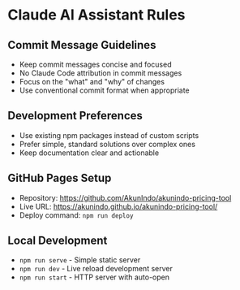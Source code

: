 # Claude AI Assistant Rules

## Commit Message Guidelines
- Keep commit messages concise and focused
- No Claude Code attribution in commit messages
- Focus on the "what" and "why" of changes
- Use conventional commit format when appropriate

## Development Preferences
- Use existing npm packages instead of custom scripts
- Prefer simple, standard solutions over complex ones
- Keep documentation clear and actionable

## GitHub Pages Setup
- Repository: https://github.com/AkunIndo/akunindo-pricing-tool
- Live URL: https://akunindo.github.io/akunindo-pricing-tool/
- Deploy command: `npm run deploy`

## Local Development
- `npm run serve` - Simple static server
- `npm run dev` - Live reload development server  
- `npm run start` - HTTP server with auto-open